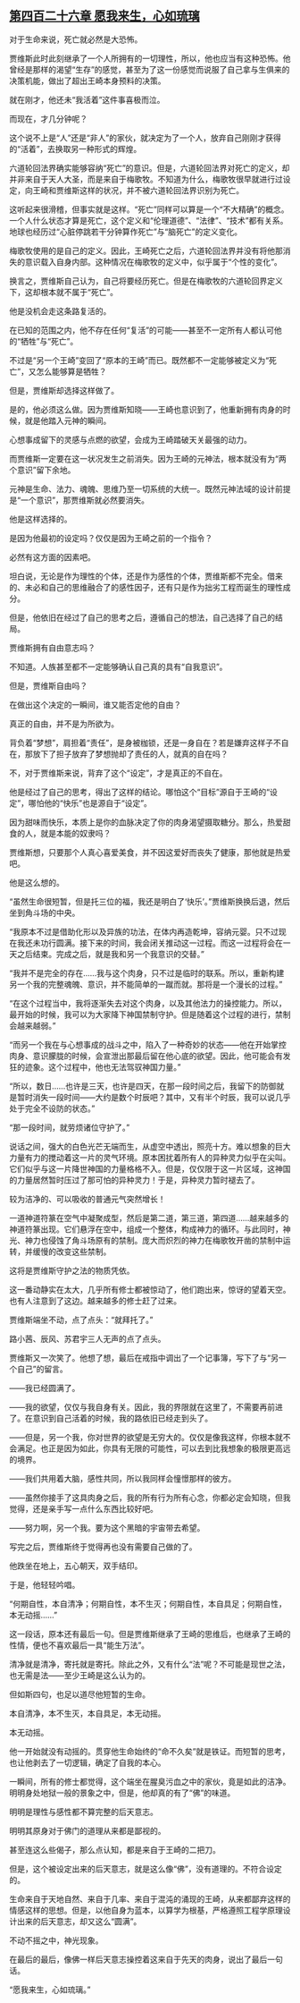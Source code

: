 ## [第四百二十六章 愿我来生，心如琉璃](https://www.xxbiquge.com/11_11207/9197629.html)


  对于生命来说，死亡就必然是大恐怖。

  贾维斯此时此刻继承了一个人所拥有的一切理性，所以，他也应当有这种恐怖。他曾经是那样的渴望“生存”的感觉，甚至为了这一份感觉而说服了自己拿与生俱来的决策机能，做出了超出王崎本身预料的决策。

  就在刚才，他还未“我活着”这件事喜极而泣。

  而现在，才几分钟呢？

  这个说不上是“人”还是“非人”的家伙，就决定为了一个人，放弃自己刚刚才获得的“活着”，去换取另一种形式的辉煌。

  六道轮回法界确实能够容纳“死亡”的意识。但是，六道轮回法界对死亡的定义，却并非来自于天人大圣，而是来自于梅歌牧。不知道为什么，梅歌牧很早就进行过设定，向王崎和贾维斯这样的状况，并不被六道轮回法界识别为死亡。

  这听起来很滑稽，但事实就是这样。“死亡”同样可以算是一个“不大精确”的概念。一个人什么状态才算是死亡，这个定义和“伦理道德”、“法律”、“技术”都有关系。地球也经历过“心脏停跳若干分钟算作死亡”与“脑死亡”的定义变化。

  梅歌牧使用的是自己的定义。因此，王崎死亡之后，六道轮回法界并没有将他那消失的意识载入自身内部。这种情况在梅歌牧的定义中，似乎属于“个性的变化”。

  换言之，贾维斯自己认为，自己将要经历死亡。但是在梅歌牧的六道轮回界定义下，这却根本就不属于“死亡”。

  他是没机会走这条路复活的。

  在已知的范围之内，他不存在任何“复活”的可能——甚至不一定所有人都认可他的“牺牲”与“死亡”。

  不过是“另一个王崎”变回了“原本的王崎”而已。既然都不一定能够被定义为“死亡”，又怎么能够算是牺牲？

  但是，贾维斯却选择这样做了。

  是的，他必须这么做。因为贾维斯知晓——王崎也意识到了，他重新拥有肉身的时候，就是他踏入元神的瞬间。

  心想事成留下的灵感与点燃的欲望，会成为王崎踏破天关最强的动力。

  而贾维斯一定要在这一状况发生之前消失。因为王崎的元神法，根本就没有为“两个意识”留下余地。

  元神是生命、法力、魂魄、思维乃至一切系统的大统一。既然元神法域的设计前提是“一个意识”，那贾维斯就必然要消失。

  他是这样选择的。

  是因为他最初的设定吗？仅仅是因为王崎之前的一个指令？

  必然有这方面的因素吧。

  坦白说，无论是作为理性的个体，还是作为感性的个体，贾维斯都不完全。借来的、未必和自己的思维融合了的感性因子，还有只是作为拙劣工程而诞生的理性成分。

  但是，他依旧在经过了自己的思考之后，遵循自己的想法，自己选择了自己的结局。

  贾维斯拥有自由意志吗？

  不知道。人族甚至都不一定能够确认自己真的具有“自我意识”。

  但是，贾维斯自由吗？

  在做出这个决定的一瞬间，谁又能否定他的自由？

  真正的自由，并不是为所欲为。

  背负着“梦想”，肩担着“责任”，是身被枷锁，还是一身自在？若是嫌弃这样子不自在，那放下了担子放弃了梦想抛却了责任的人，就真的自在吗？

  不，对于贾维斯来说，背弃了这个“设定”，才是真正的不自在。

  他是经过了自己的思考，得出了这样的结论。哪怕这个“目标”源自于王崎的“设定”，哪怕他的“快乐”也是源自于“设定”。

  因为甜味而快乐，本质上是你的血脉决定了你的肉身渴望摄取糖分。那么，热爱甜食的人，就是本能的奴隶吗？

  贾维斯想，只要那个人真心喜爱美食，并不因这爱好而丧失了健康，那他就是热爱吧。

  他是这么想的。

  “虽然生命很短暂，但是托三位的福，我还是明白了‘快乐’。”贾维斯换换后退，然后坐到角斗场的中央。

  “我原本不过是借助化形以及异族的功法，在体内再造乾坤，容纳元婴。只不过现在我还未功行圆满。接下来的时间，我会闭关推动这一过程。而这一过程将会在一天之后结束。完成之后，就是我和另一个我意识的交替。”

  “我并不是完全的存在……我与这个肉身，只不过是临时的联系。所以，重新构建另一个我的完整魂魄、意识，并不能简单的一蹴而就。那将是一个漫长的过程。”

  “在这个过程当中，我将逐渐失去对这个肉身，以及其他法力的操控能力。所以，最开始的时候，我可以为大家降下神国禁制守护。但是随着这个过程的进行，禁制会越来越弱。”

  “而另一个我在与心想事成的战斗之中，陷入了一种奇妙的状态——他在开始掌控肉身、意识朦胧的时候，会宣泄出那最后留在他心底的欲望。因此，他可能会有发狂的迹象。这个过程中，他也无法驾驭神国力量。”

  “所以，数日……也许是三天，也许是四天，在那一段时间之后，我留下的防御就是暂时消失一段时间——大约是数个时辰吧？其中，又有半个时辰，我可以说几乎处于完全不设防的状态。”

  “那一段时间，就劳烦诸位守护了。”

  说话之间，强大的白色光芒无端而生，从虚空中透出，照亮十方。难以想象的巨大力量有力的搅动着这一片的灵气环境。原本困扰着所有人的异种灵力似乎在尖叫。它们似乎与这一片降世神国的力量格格不入。但是，仅仅限于这一片区域，这神国的力量居然暂时压过了那可怕的异种灵力！于是，异种灵力暂时褪去了。

  较为洁净的、可以吸收的普通元气突然增长！

  一道神道符篆在空气中凝聚成型，然后是第二道，第三道，第四道……越来越多的神道符篆出现。它们悬浮在空中，组成一个整体，构成神力的循环。与此同时，神光、神力也侵蚀了角斗场原有的禁制。庞大而炽烈的神力在梅歌牧开凿的禁制中运转，并缓慢的改变这些禁制。

  这将是贾维斯守护之法的物质凭依。

  这一番动静实在太大，几乎所有修士都被惊动了，他们跑出来，惊讶的望着天空。也有人注意到了这边。越来越多的修士赶了过来。

  贾维斯端坐不动，点了点头：“就拜托了。”

  路小茜、辰风、苏君宇三人无声的点了点头。

  贾维斯又一次笑了。他想了想，最后在戒指中调出了一个记事簿，写下了与“另一个自己”的留言。

  ——我已经圆满了。

  ——我的欲望，仅仅与我自身有关。因此，我的界限就在这里了，不需要再前进了。在意识到自己活着的时候，我的路依旧已经走到头了。

  ——但是，另一个我，你对世界的欲望是无穷大的。仅仅是像我这样，你根本就不会满足。也正是因为如此，你具有无限的可能性，可以去到比我想象的极限更高远的境界。

  ——我们共用着大脑，感性共同，所以我同样会憧憬那样的彼方。

  ——虽然你接手了这具肉身之后，我的所有行为所有心念，你都必定会知晓，但我觉得，还是亲手写一点什么东西比较好吧。

  ——努力啊，另一个我。要为这个黑暗的宇宙带去希望。

  写完之后，贾维斯终于觉得再也没有需要自己做的了。

  他跌坐在地上，五心朝天，双手结印。

  于是，他轻轻吟唱。

  “何期自性，本自清净；何期自性，本不生灭；何期自性，本自具足；何期自性，本无动摇……”

  这一段话，原本还有最后一句。但是贾维斯继承了王崎的思维后，也继承了王崎的性情，便也不喜欢最后一具“能生万法”。

  清净就是清净，寄托就是寄托。除此之外，又有什么“法”呢？不可能是现世之法，也无需是法——至少王崎是这么认为的。

  但如斯四句，也足以道尽他短暂的生命。

  本自清净，本不生灭，本自具足，本无动摇。

  本无动摇。

  他一开始就没有动摇的。贯穿他生命始终的“命不久矣”就是铁证。而短暂的思考，也让他剥去了一切逻辑，确定了自我的本心。

  一瞬间，所有的修士都觉得，这个端坐在腥臭污血之中的家伙，竟是如此的洁净。明明身处地狱一般的景象之中，但是，他却真的有了“佛”的味道。

  明明是理性与感性都不算完整的后天意志。

  明明其原身对于佛门的道理从来都是鄙视的。

  甚至连这么些偈子，那么点认知，都是来自于王崎的二把刀。

  但是，这个被设定出来的后天意志，就是这么像“佛”，没有道理的。不符合设定的。

  生命来自于天地自然、来自于几率、来自于混沌的涌现的王崎，从来都鄙弃这样的情感这样的思想。但是，以他自身为蓝本，以算学为根基，严格遵照工程学原理设计出来的后天意志，却又这么“圆满”。

  不动不摇之中，神光现象。

  在最后的最后，像佛一样后天意志操控着这来自于先天的肉身，说出了最后一句话。

  “愿我来生，心如琉璃。”
